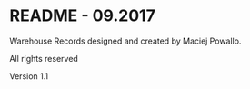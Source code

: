 # README - 09.2017 #

Warehouse Records designed and created by Maciej Powallo.

All rights reserved

Version 1.1

